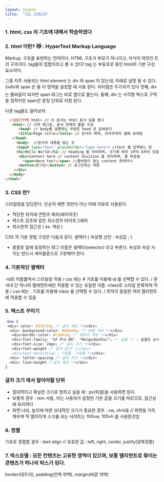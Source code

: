```yaml
---
layout: single
title:  "TIL 210223"
---
```


### 1. html, css 의 기초에 대해서 학습하였다 

### 2. html 이란? 😼 : HyperText Markup Language

Markup, 구조를 표현하는 언어이다.
HTML 구조가 부모가 하나이고, 자식이 여럿인 트리 구조이다.
tag들의 집합이라고 볼 수 있다!
tag 는 부등호로 묶인 html의 기본 구성 요소이다.

그중 자주 사용되는 html element 는 div 와 span 이 있는데, 아래로 설명 될 수 있다.
👍div와 span 은 둘 다 영역을 설정할 때 사용 된다.
차이점은 두가지가 있다 첫째, div는 줄바꿈이 되지만 span 태그는 바로 옆으로 붙는다. 
둘째, div 는 사각형 박스로 구역을 정하지만 span은 문장 단위로 지정 된다.

다른 tag들도 알아보자.

```html
  <!DOCTYPE html> // 이 문서는 html 문서 임을 명시 
   <html> // 시작 태그로, 문서 전체의 틀을 구성
      <head> // body를 설명하는 부분은 head 로 감싸준다
      <title>Page title</title> // 문서의 제목, 브라우저의 탭에 보여짐
   </head>
     <body>  //문서의 내용을 담는 곳
     <input type="text" placeholder="type here"> //text 를 입력받는 창
     <h1>Hello World</h1> // heading 을 의미하며, 크기에 따라 1부터 6까지 있음
      <div>Content here // content division 을 의미하며, 줄 바꿈됨
        <span>Here too!</span> //줄바꿈이 없는 content 컨테이너
      <button>로그인</button> // 로그인하는 버튼
    </div>
  </body>
</html>  
```

### 3. CSS 란?
스타일링을 담당한다. 단순히 예쁜 것만이 아닌 아래 이유로 사용된다.
- 적당한 위치에 콘텐츠 배치(레이아웃)
- 텍스트 강조와 같은 최소한의 타이포그래피
- 최소한의 접근성 ( ex. 색상 )

CSS 의 기본 문법 구성은 다음과 같다.
셀렉터 { 속성명 선언 : 속성값 ; }
- 중괄호 앞에 등장하는 태그 이름은 셀렉터(selector) 라고 부른다. 속성과 속성 사이는 반드시 세미콜론으로 구분해야 한다.

### 4. 기본적인 셀렉터
-id로 이름붙여서 스타일링 적용 / css 에는 # 기호를 이용해 id 를 선택할 수 있다. / 문서내 단 하나의 엘레먼트에만 적용할 수 있는 유일한 이름
-class로 스타일 분류하여 적용 / css 에는 . 기호를 이용해 class 를 선택할 수 있다. / 목적이 동일한 여러 엘리먼트에 적용할 수 있음

### 5. 텍스트 꾸미기

```css
.box {
 <div> color: #155724; /* 글자 색상 */</div>
  <div> background-color: #d4edda; /* 배경 색상 */</div>
   <div>border-color: #c3e6cb; /* 테두리 색상 */</div>
   <div>font-family: "SF Pro KR", "MalgunGothic"; /* 글꼴 */ : 글꼴은 순서대로 fallback 을 위함임</div>
   <div>font-size: 24px; /* 글자 크기 */</div>
   <div>font-weight /* 글자 굵기* /</div>
   <div>text-decoration / *밑줄, 가로줄 */</div>
  <div> letter-spacing /* 글자 자간 */</div>
  <div> line-height /*글자 행간 */</div>
}
```

### 글자 크기 에서 알아야할 단위
- 절대적이고 확실한 크기로 정하고 싶을 때 : px(픽셀)을 사용하면 된다.
- 보통의 경우 : rem 사용, 이는 사용자가 설정한 기본 글꼴 크기를 따르므로, 접근성에 유리하다
- 화면 너비, 높이에 따른 상대적인 크기가 중요한 경우 : vw, vh사용 // 화면을 가득 채우며 딱 떨어지게 스크롤 되는 사이트는 100vw, 100vh 를 사용한것임

### 6. 정렬
가로로 정렬할 경우 : text-align // 유효한 값 : left, right, center, justify(양쪽정렬)

### 7. 박스모델 : 모든 컨텐츠는 고유한 영역이 있으며, 보통 엘리먼트로 묶이는 콘텐츠가 하나의 박스가 된다.
border(테두리), padding(안쪽 여백), margin(바깥 여백)



